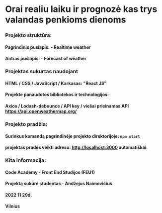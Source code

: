 # Orai realiu laiku ir prognozė kas trys valandas penkioms dienoms

### Projekto struktūra:

#### Pagrindinis puslapis: - Realtime weather 
#### Antras puslapis: - Forecast of weather

### Projektas sukurtas naudojant
#### HTML / CSS / JavaScript / Karkasas: "React JS"

#### Projekte panaudotos bibliotekos ir technologijos: 
#### Axios / Lodash-debounce / API key / viešai prieinamas API <https://api.openweathermap.org/>

### Projekto pradžia:
#### Surinkus komandą pagrindinėje projekto direktorijoje: `npm start`
#### projektas pradės veikti adresu: <http://localhost:3000> automatiškai.

### Kita informacija:
#### Code Academy - Front End Studijos (FEU1)
#### Projektą sukūrė studentas - Andžejus Naimovičius
#### 2022 11 29d.
#### Vilnius


